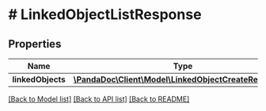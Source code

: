 # # LinkedObjectListResponse

## Properties

Name | Type | Description | Notes
------------ | ------------- | ------------- | -------------
**linkedObjects** | [**\PandaDoc\Client\Model\LinkedObjectCreateResponse[]**](LinkedObjectCreateResponse.md) |  | [optional]

[[Back to Model list]](../../README.md#models) [[Back to API list]](../../README.md#endpoints) [[Back to README]](../../README.md)
